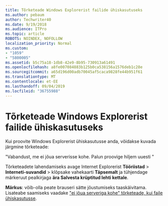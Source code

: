 ```yaml
---
title: Tõrketeade Windows Explorerist failide ühiskasutuseks
ms.author: pebaum
author: Techwriter40
ms.date: 9/19/2018
ms.audience: ITPro
ms.topic: article
ROBOTS: NOINDEX, NOFOLLOW
localization_priority: Normal
ms.custom:
- "1059"
- "5800005"
ms.assetid: b5c75a18-1db8-42e9-8b95-730913a61491
ms.openlocfilehash: a8fe007084883b125b0ca538156a1576deb1c28e
ms.sourcegitcommit: a65d196d00adb70045af5caca9828fe44b951f61
ms.translationtype: MT
ms.contentlocale: et-EE
ms.lasthandoff: 09/04/2019
ms.locfileid: "36755988"
---
```

# <a name="error-message-when-sharing-files-from-windows-explorer"></a>Tõrketeade Windows Explorerist failide ühiskasutuseks

Kui proovite Windows Explorerist ühiskasutusse anda, võidakse kuvada järgmine tõrketeade:
  
"Vabandust, me ei jõua serverisse kohe. Palun proovige hiljem uuesti "
  
Tõrketeadete lahendamiseks avage Internet Explorerist **Tööriistad** \> **Interneti-suvandid** \> klõpsake vahekaarti **Täpsemalt** ja tühjendage märkeruut pealkirjaga **ära Salvesta krüptitud lehti kettale**.
  
 **Märkus**: võib-olla peate brauseri sätte jõustumiseks taaskäivitama. Lisateabe saamiseks vaadake ["ei jõua serveriga kohe" tõrketeade, kui faile ühiskasutusse](https://go.microsoft.com/fwlink/?linkid=2022914).
  